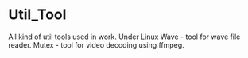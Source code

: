 # Util_Tool
All kind of util tools used in work. Under Linux
Wave - tool for wave file reader.
Mutex - tool for video decoding using ffmpeg.
